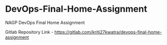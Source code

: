 # DevOps-Final-Home-Assignment

NAGP DevOps Final Home Assignment

Gitlab Repository Link - https://gitlab.com/kriti27kwatra/devops-final-home-assignment